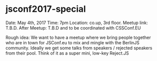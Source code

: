 # jsconf2017-special

Date: May 4th, 2017
Time: 7pm
Location: co.up, 3rd floor.
Meetup link: T.B.D.
After Meetup: T.B.D and to be coordinated with CSSConf.EU

Rough idea: We want to have a meetup where we bring people together who are in
town for JSConf.eu to mix and mingle with the BerlinJS community. Ideally we get
some talks from speakers / rejected speakers from their pool. Think of it as a
super mini, low-key Reject.JS
